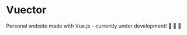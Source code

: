 # Vuector
Personal website made with Vue.js - currently under development! :construction: :construction: :construction:
